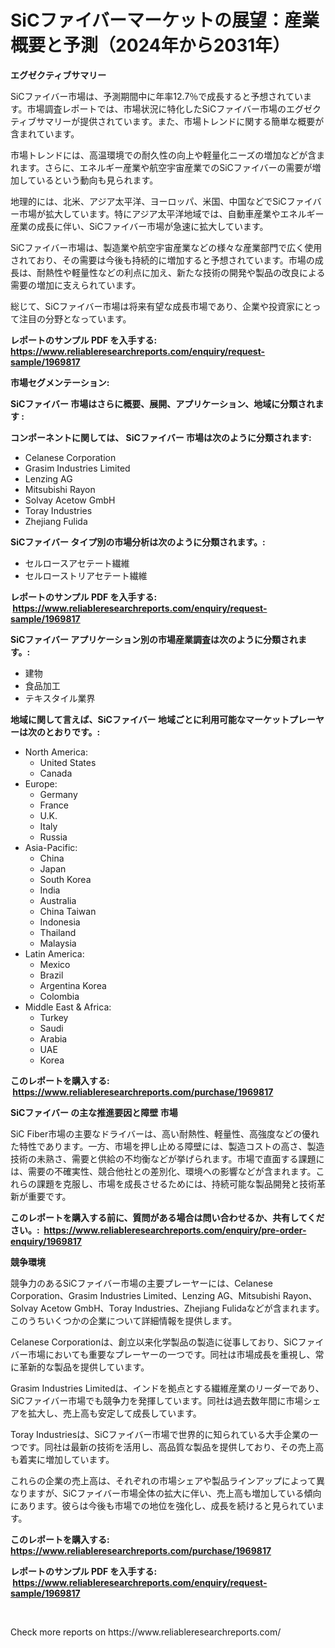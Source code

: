 <p><h1>SiCファイバーマーケットの展望：産業概要と予測（2024年から2031年）</h1></p><p><strong>エグゼクティブサマリー</strong></p>
<p><p>SiCファイバー市場は、予測期間中に年率12.7％で成長すると予想されています。市場調査レポートでは、市場状況に特化したSiCファイバー市場のエグゼクティブサマリーが提供されています。また、市場トレンドに関する簡単な概要が含まれています。</p><p>市場トレンドには、高温環境での耐久性の向上や軽量化ニーズの増加などが含まれます。さらに、エネルギー産業や航空宇宙産業でのSiCファイバーの需要が増加しているという動向も見られます。</p><p>地理的には、北米、アジア太平洋、ヨーロッパ、米国、中国などでSiCファイバー市場が拡大しています。特にアジア太平洋地域では、自動車産業やエネルギー産業の成長に伴い、SiCファイバー市場が急速に拡大しています。</p><p>SiCファイバー市場は、製造業や航空宇宙産業などの様々な産業部門で広く使用されており、その需要は今後も持続的に増加すると予想されています。市場の成長は、耐熱性や軽量性などの利点に加え、新たな技術の開発や製品の改良による需要の増加に支えられています。</p><p>総じて、SiCファイバー市場は将来有望な成長市場であり、企業や投資家にとって注目の分野となっています。</p></p>
<p><strong>レポートのサンプル PDF を入手する: <a href="https://www.reliableresearchreports.com/enquiry/request-sample/1969817">https://www.reliableresearchreports.com/enquiry/request-sample/1969817</a></strong></p>
<p><strong>市場セグメンテーション:</strong></p>
<p><strong> SiCファイバー 市場はさらに概要、展開、アプリケーション、地域に分類されます :</strong></p>
<p><strong>コンポーネントに関しては、 SiCファイバー 市場は次のように分類されます: &nbsp;</strong></p>
<p><ul><li>Celanese Corporation</li><li>Grasim Industries Limited</li><li>Lenzing AG</li><li>Mitsubishi Rayon</li><li>Solvay Acetow GmbH</li><li>Toray Industries</li><li>Zhejiang Fulida</li></ul></p>
<p><strong> SiCファイバー タイプ別の市場分析は次のように分類されます。:</strong></p>
<p><ul><li>セルロースアセテート繊維</li><li>セルローストリアセテート繊維</li></ul></p>
<p><strong>レポートのサンプル PDF を入手する: &nbsp;<a href="https://www.reliableresearchreports.com/enquiry/request-sample/1969817">https://www.reliableresearchreports.com/enquiry/request-sample/1969817</a></strong></p>
<p><strong> SiCファイバー アプリケーション別の市場産業調査は次のように分類されます。:</strong></p>
<p><ul><li>建物</li><li>食品加工</li><li>テキスタイル業界</li></ul></p>
<p><strong>地域に関して言えば、SiCファイバー 地域ごとに利用可能なマーケットプレーヤーは次のとおりです。:</strong></p>
<p><ul>
    <li>
        North America:
        <ul>
            <li>United States</li>
            <li>Canada</li>
        </ul>
    </li>
    <li>
        Europe:
        <ul>
            <li>Germany</li>
            <li>France</li>
            <li>U.K.</li>
            <li>Italy</li>
            <li>Russia</li>
        </ul>
    </li>
    <li>
        Asia-Pacific:
        <ul>
            <li>China</li>
            <li>Japan</li>
            <li>South Korea</li>
            <li>India</li>
            <li>Australia</li>
            <li>China Taiwan</li>
            <li>Indonesia</li>
            <li>Thailand</li>
            <li>Malaysia</li>
        </ul>
    </li>
    <li>
        Latin America:
        <ul>
            <li>Mexico</li>
            <li>Brazil</li>
            <li>Argentina Korea</li>
            <li>Colombia</li>
        </ul>
    </li>
    <li>
        Middle East & Africa:
        <ul>
            <li>Turkey</li>
            <li>Saudi</li>
            <li>Arabia</li>
            <li>UAE</li>
            <li>Korea</li>
        </ul>
    </li>
    </ul></p>
<p><strong>このレポートを購入する: &nbsp;<a href="https://www.reliableresearchreports.com/purchase/1969817">https://www.reliableresearchreports.com/purchase/1969817</a></strong></p>
<p><strong>SiCファイバー の主な推進要因と障壁 市場</strong></p>
<p><p>SiC Fiber市場の主要なドライバーは、高い耐熱性、軽量性、高強度などの優れた特性であります。一方、市場を押し止める障壁には、製造コストの高さ、製造技術の未熟さ、需要と供給の不均衡などが挙げられます。市場で直面する課題には、需要の不確実性、競合他社との差別化、環境への影響などが含まれます。これらの課題を克服し、市場を成長させるためには、持続可能な製品開発と技術革新が重要です。</p></p>
<p><strong>このレポートを購入する前に、質問がある場合は問い合わせるか、共有してください。:&nbsp; <a href="https://www.reliableresearchreports.com/enquiry/pre-order-enquiry/1969817">https://www.reliableresearchreports.com/enquiry/pre-order-enquiry/1969817</a></strong></p>
<p><strong>競争環境</strong></p>
<p><p>競争力のあるSiCファイバー市場の主要プレーヤーには、Celanese Corporation、Grasim Industries Limited、Lenzing AG、Mitsubishi Rayon、Solvay Acetow GmbH、Toray Industries、Zhejiang Fulidaなどが含まれます。このうちいくつかの企業について詳細情報を提供します。</p><p>Celanese Corporationは、創立以来化学製品の製造に従事しており、SiCファイバー市場においても重要なプレーヤーの一つです。同社は市場成長を重視し、常に革新的な製品を提供しています。</p><p>Grasim Industries Limitedは、インドを拠点とする繊維産業のリーダーであり、SiCファイバー市場でも競争力を発揮しています。同社は過去数年間に市場シェアを拡大し、売上高も安定して成長しています。</p><p>Toray Industriesは、SiCファイバー市場で世界的に知られている大手企業の一つです。同社は最新の技術を活用し、高品質な製品を提供しており、その売上高も着実に増加しています。</p><p>これらの企業の売上高は、それぞれの市場シェアや製品ラインアップによって異なりますが、SiCファイバー市場全体の拡大に伴い、売上高も増加している傾向にあります。彼らは今後も市場での地位を強化し、成長を続けると見られています。</p></p>
<p><strong>このレポートを購入する: &nbsp; <a href="https://www.reliableresearchreports.com/purchase/1969817">https://www.reliableresearchreports.com/purchase/1969817</a></strong></p>
<p><strong>レポートのサンプル PDF を入手する: &nbsp;<a href="https://www.reliableresearchreports.com/enquiry/request-sample/1969817">https://www.reliableresearchreports.com/enquiry/request-sample/1969817</a></strong><strong></strong></p>
<p>&nbsp;</p>
<p>Check more reports on https://www.reliableresearchreports.com/</p>